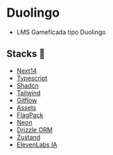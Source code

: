 # Duolingo

- LMS Gameficada tipo Duolingo

## Stacks :robot:

- [Next14](https://nextjs.org/docs)
- [Typescript](https://www.typescriptlang.org/docs/handbook/typescript-in-5-minutes.html)
- [Shadcn](https://ui.shadcn.com/docs)
- [Tailwind](https://tailwindcss.com/docs/installation)
- [Gitflow](https://gustavosouza.dev.br/back-end/gitflow/)
- [Assets](https://kenney.nl/games)
- [FlagPack](<https://www.figma.com/file/ABYI94X3uVDXntQDBB0mao/Flagpack-%E2%80%94-Stunning-flag-icons-for-your-digital-product-(Community)?type=design&node-id=270-16618&mode=design&t=VgBd2mMeY2NmI4At-0>)
- [Neon](https://neon.tech/docs/get-started-with-neon/signing-up)
- [Drizzle ORM](https://orm.drizzle.team/docs/get-started-postgresql#neon)
- [Zustand](https://www.npmjs.com/package/zustand)
- [ElevenLabs IA](https://elevenlabs.io/)

